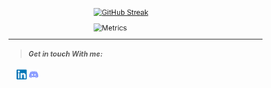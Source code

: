 <!-- <p align="center">
<a href="https://awesome-github-stats.azurewebsites.net/index.html??cardType=github&theme=ocean-dark">    <img  alt="orsnaro's GitHub Stats" src="https://awesome-github-stats.azurewebsites.net/user-stats/orsnaro?cardType=github&theme=ocean-dark" />  
</a> </p> -->


&emsp; &emsp; &emsp; &emsp; &emsp; &emsp; &emsp; &emsp; &emsp; &nbsp;  [![GitHub Streak](https://streak-stats.demolab.com?user=orsnaro&theme=buefy-dark)](https://git.io/streak-stats)


&emsp; &emsp; &emsp; &emsp; &emsp; &emsp; &emsp; &emsp; &emsp; &nbsp; ![Metrics](https://metrics.lecoq.io/orsnaro?template=classic&base.hireable=true&base.header=0&base.activity=0&base.community=0&base.repositories=0&base.metadata=0&languages=1&lines=1&achievements=1&habits=1&base=header%2C%20activity%2C%20community%2C%20repositories%2C%20metadata&base.indepth=false&base.hireable=true&base.skip=false&languages=false&languages.ignored=Jupyter%20Notebook&languages.limit=8&languages.threshold=0%25&languages.other=false&languages.colors=github&languages.sections=most-used&languages.indepth=false&languages.analysis.timeout=15&languages.analysis.timeout.repositories=7.5&languages.categories=markup%2C%20programming&languages.recent.categories=markup%2C%20programming&languages.recent.load=300&languages.recent.days=14&lines=false&lines.sections=base&lines.repositories.limit=4&lines.history.limit=3&habits=false&habits.from=200&habits.days=14&habits.facts=true&habits.charts=false&habits.charts.type=classic&habits.trim=false&habits.languages.limit=8&habits.languages.threshold=0%25&achievements=false&achievements.threshold=C&achievements.secrets=true&achievements.display=compact&achievements.limit=0&config.timezone=Africa%2FCairo&config.twemoji=true&config.octicon=true)
  
  
---


> ##### Get in touch With me: 

&nbsp; &nbsp; [![Linkedin](https://github.com/orsnaro/orsnaro/blob/main/linkedin20.png)](https://www.linkedin.com/in/omar-rashad-72815b217/)  [![Discord](https://github.com/orsnaro/orsnaro/blob/main/discord20.png)](https://discord.gg/Y23B7R3FPq)




